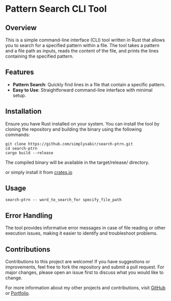 # Pattern Search CLI Tool

## Overview

This is a simple command-line interface (CLI) tool written in Rust that allows you to search for a specified pattern within a file. The tool takes a pattern and a file path as inputs, reads the content of the file, and prints the lines containing the specified pattern.

## Features

- **Pattern Search**: Quickly find lines in a file that contain a specific pattern.
- **Easy to Use**: Straightforward command-line interface with minimal setup.

## Installation

Ensure you have Rust installed on your system. You can install the tool by cloning the repository and building the binary using the following commands:

```
git clone https://github.com/simplysabir/search-ptrn.git
cd search-ptrn
cargo build --release
```
The compiled binary will be available in the target/release/ directory.

or simply install it from [crates.io](https://crates.io/crates/search-ptrn)

## Usage

```
search-ptrn -- word_to_search_for specify_file_path
```

## Error Handling

The tool provides informative error messages in case of file reading or other execution issues, making it easier to identify and troubleshoot problems.

## Contributions
Contributions to this project are welcome! If you have suggestions or improvements, feel free to fork the repository and submit a pull request. For major changes, please open an issue first to discuss what you would like to change.

For more information about my other projects and contributions, visit [GitHub](https://github.com/simplysabir) or [Portfolio](https://simplysabir.live/).